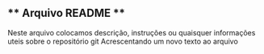 ## ** Arquivo README **
Neste arquivo colocamos descrição, instruções ou quaisquer informações uteis sobre o repositório git
Acrescentando um novo texto ao arquivo 